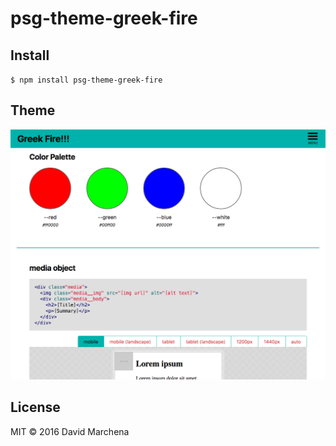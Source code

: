 # psg-theme-greek-fire

## Install

`$ npm install psg-theme-greek-fire`

## Theme

![Image of psg-theme-aqua](./screenshot.png)

## License

MIT © 2016 David Marchena
